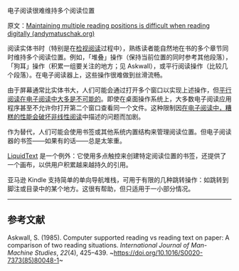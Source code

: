 电子阅读很难维持多个阅读位置

原文：[Maintaining multiple reading positions is difficult when reading digitally (andymatuschak.org)](https://notes.andymatuschak.org/z7ZNevNutwN3wT5hTRLUipssHBNbxUWSyDHrr)

阅读实体书时（特别是在[检视阅读](https://notes.andymatuschak.org/z7nGeuP4x5jheM35njJFkr1Ss5CAu1S5WmwPg)过程中），熟练读者能自然地在书的多个章节同时维持多个阅读位置。例如，「堆叠」操作（保持当前位置的同时参考其他段落），「狗耳」操作（积累一组要关注的地方；见 Askwall），或平行阅读操作（比较几个段落）。在电子阅读器上，这些操作很难做到丝滑流畅。

由于屏幕通常比实体书大，人们可能会通过打开多个窗口以实现上述操作，但[平行阅读在电子阅读中大多是不可能的](https://notes.andymatuschak.org/z8KaXwxWaMdUbhKa3RC2zN8ZB36gfvWcoWmwR)。即使在桌面操作系统上，大多数电子阅读应用程序甚至不允许你打开第二个窗口查看同一个文件。这种限制因[在电子阅读中，糟糕的性能会破坏非线性阅读](https://notes.andymatuschak.org/z239u1Bav77BRcx7xyD49wF62wdvPY81S51Qv)中描述的问题而加剧。

作为替代，人们可能会使用书签或其他系统内置结构来管理阅读位置。但电子阅读器的书签——如果有的话——总是太笨重。

[LiquidText](https://notes.andymatuschak.org/z2fGXCnKwFV1jDmKsp15wkbV5WHSnLpy52Mq) 是一个例外：它使用多点触控来创建特定阅读位置的书签，还提供了一个画布，以供用户积累越来越持久的引用。

亚马逊 Kindle 支持简单的单向导航堆栈，可用于有限的几种跳转操作：如跳转到脚注或目录中的某个地方。这很有帮助，但只适用于一小部分情况。

------

## 参考文献

Askwall, S. (1985). Computer supported reading vs reading text on paper: A comparison of two reading situations. *International Journal of Man-Machine Studies*, *22*(4), 425–439. ~https://doi.org/10.1016/S0020-7373(85)80048-1~